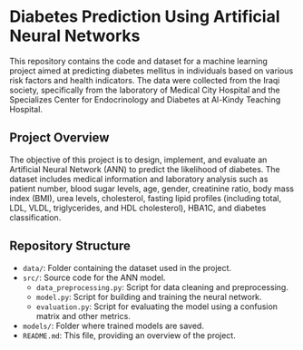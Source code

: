 # Diabetes Prediction Using Artificial Neural Networks

This repository contains the code and dataset for a machine learning project aimed at predicting diabetes mellitus in individuals based on various risk factors and health indicators. The data were collected from the Iraqi society, specifically from the laboratory of Medical City Hospital and the Specializes Center for Endocrinology and Diabetes at Al-Kindy Teaching Hospital.



Project Overview
----------------

The objective of this project is to design, implement, and evaluate an Artificial Neural Network (ANN) to predict the likelihood of diabetes. The dataset includes medical information and laboratory analysis such as patient number, blood sugar levels, age, gender, creatinine ratio, body mass index (BMI), urea levels, cholesterol, fasting lipid profiles (including total, LDL, VLDL, triglycerides, and HDL cholesterol), HBA1C, and diabetes classification.



Repository Structure
--------------------

* `data/`: Folder containing the dataset used in the project.
* `src/`: Source code for the ANN model.
  * `data_preprocessing.py`: Script for data cleaning and preprocessing.
  * `model.py`: Script for building and training the neural network.
  * `evaluation.py`: Script for evaluating the model using a confusion matrix and other metrics.
* `models/`: Folder where trained models are saved.
* `README.md`: This file, providing an overview of the project.




